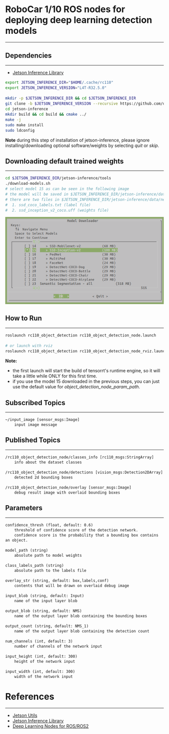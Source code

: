 # RoboCar 1/10 ROS nodes for deploying deep learning detection models #
***

## Dependencies ##
***

- [Jetson Inference Library](https://github.com/dusty-nv/jetson-inference)

```bash
export JETSON_INFERENCE_DIR="$HOME/.cache/rc110"
export JETSON_INFERENCE_VERSION="L4T-R32.5.0"

mkdir -p $JETSON_INFERENCE_DIR && cd $JETSON_INFERENCE_DIR
git clone -b $JETSON_INFERENCE_VERSION --recursive https://github.com/dusty-nv/jetson-inference
cd jetson-inference
mkdir build && cd build && cmake ../
make -j
sudo make install
sudo ldconfig
```

**Note** during this step of installation of jetson-inference, please ignore installing/downloading optional software/weights by selecting *quit* or *skip*.

## Downloading default trained weights ##
***

```bash
cd $JETSON_INFERENCE_DIR/jetson-inference/tools
./download-models.sh
# select model 15 as can be seen in the following image
# the model will be saved in $JETSON_INFERENCE_DIR/jetson-inference/data/networks/SSD-Inception-v2
# there are two files in $JETSON_INFERENCE_DIR/jetson-inference/data/networks/SSD-Inception-v2:
#  1. ssd_coco_labels.txt (label file)
#  2. ssd_inception_v2_coco.uff (weights file)
```

![download model](docs/images/download.jpg)

## How to Run ##
***

```bash
roslaunch rc110_object_detection rc110_object_detection_node.launch

# or launch with rviz
roslaunch rc110_object_detection rc110_object_detection_node_rviz.launch
```

**Note:**

- the first launch will start the build of tensorrt's runtime engine, so it will take a little while ONLY for this first time.
- if you use the model 15 downloaded in the previous steps, you can just use the default value for *object_detection_node_param_path*.

## Subscribed Topics ##
***

```text
~/input_image [sensor_msgs:Image]
    input image message
```

## Published Topics ##
***

```text
/rc110_object_detection_node/classes_info [rc110_msgs:StringArray]
    info about the dataset classes

/rc110_object_detection_node/detections [vision_msgs:Detection2DArray]
    detected 2d bounding boxes

/rc110_object_detection_node/overlay [sensor_msgs:Image]
    debug result image with overlaid bounding boxes
```

## Parameters ##
***

```text
confidence_thresh (float, default: 0.6)
    threshold of confidence score of the detection network.
    confidence score is the probability that a bounding box contains an object.

model_path (string)
    absolute path to model weights

class_labels_path (string)
    absolute path to the labels file

overlay_str (string, default: box,labels,conf)
    contents that will be drawn on overlaid debug image

input_blob (string, default: Input)
    name of the input layer blob

output_blob (string, default: NMS)
    name of the output layer blob containing the bounding boxes

output_count (string, default: NMS_1)
    name of the output layer blob containing the detection count

num_channels (int, default: 3)
    number of channels of the network input

input_height (int, default: 300)
    height of the network input

input_width (int, default: 300)
    width of the network input
```

# References #
***

- [Jetson Utils](https://github.com/dusty-nv/jetson-utils)
- [Jetson Inference Library](https://github.com/dusty-nv/jetson-inference)
- [Deep Learning Nodes for ROS/ROS2](https://github.com/dusty-nv/ros_deep_learning)
